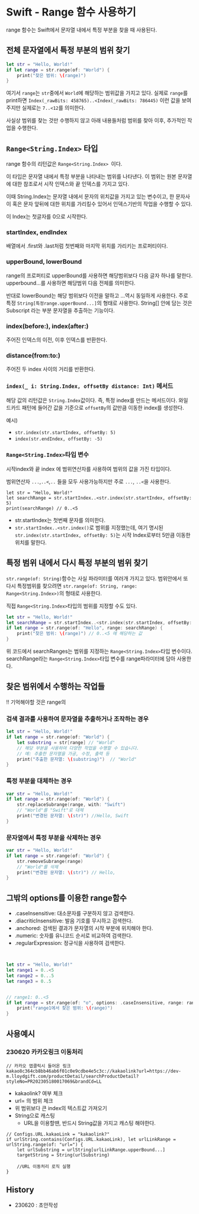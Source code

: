 # Swift - Range 함수 사용하기


range 함수는 Swift에서 문자열 내에서 특정 부분을 찾을 때 사용된다.

## 전체 문자열에서 특정 부분의 범위 찾기
```swift
let str = "Hello, World!"
if let range = str.range(of: "World") {
    print("찾은 범위: \(range)")
}
```
여기서 `range`는 `str`중에서 `World`에 해당하는 범위값을 가지고 있다.
실제로 `range`를 print하면 `Index(_rawBits: 458765)..<Index(_rawBits: 786445)` 이런 값을 보여주지만 실제로는 `7..<12`를 의미한다. 

사실상 범위를 찾는 것만 수행하지 않고 아래 내용들처럼 범위를 찾아 이후, 추가적인 작업을 수행한다.


## `Range<String.Index>` 타입
range 함수의 리턴값은 `Range<String.Index> `이다. 

이 타입은 문자열 내에서 특정 부분을 나타내는 범위를 나타낸다. 
이 범위는 원본 문자열에 대한 참조로서 시작 인덱스와 끝 인덱스를 가지고 있다.

이때 String.Index는 문자열 내에서 문자의 위치값을 가지고 있는 변수이고, 한 문자사이 혹은 문자 앞뒤에 대한 위치를 가리킬수 있어서 인덱스기반의 작업을 수행할 수 있다. 

이 Index는 첫글자를 0으로 시작한다. 

### startIndex, endIndex
배열에서 .first와 .last처럼 첫번째와 마지막 위치를 가리키는 프로퍼티이다. 

### upperBound, lowerBound
range의 프로퍼티로 upperBound를 사용하면 해당범위보다 다음 글자 하나를 말한다.
upperbound...를 사용하면 해당범위 다음 전체를 의미한다. 

반대로 lowerBound는 해당 범위보다 이전을 말하고 ...역시 동일하게 사용한다. 
주로 특정 `String[특정range.upperBound...]`의 형태로 사용한다. 
String[] 안에 담는 것은 Subscript 라는 부분 문자열을 추출하는 기능이다.
### index(before:), index(after:)
주어진 인덱스의 이전, 이후 인덱스를 반환한다.


### distance(from:to:)
주어진 두 index 사이의 거리를 반환한다. 


### `index(_ i: String.Index, offsetBy distance: Int)` 메서드
해당 값의 리턴값은 `String.Index`값이다. 즉, 특정 index를 만드는 메서드이다. 
와일드카드 패턴에 들어간 값을 기준으로 `offsetBy`의 값만큼 이동한 index를 생성한다. 
  
예시)
- `str.index(str.startIndex, offsetBy: 5)`
- `index(str.endIndex, offsetBy: -5)`


### `Range<String.Index>`타입 변수
시작index와 끝 index 에 범위연산자를 사용하여 범위의 값을 가진 타입이다.

범위연산자 `...`,`..<`,`..` 들을 모두 사용가능하지만 주로 `...`, `..<`을 사용한다. 


```
let str = "Hello, World!"
let searchRange = str.startIndex..<str.index(str.startIndex, offsetBy: 5)
print(searchRange) // 0..<5
```
- str.startIndex는 첫번째 문자를 의미한다. 
- `str.startIndex..<str.index()`로 범위를 지정했는데, 여기 명시된 `str.index(str.startIndex, offsetBy: 5)`는 시작 Index로부터 5만큼 이동한 위치를 말한다. 


## 특정 범위 내에서 다시 특정 부분의 범위 찾기
`str.range(of: String)`함수는 사실 파라미터를 여러개 가지고 있다. 범위안에서 또 다시 특정범위를 찾으려면 
`str.range(of: String, range: Range<String.Index>)`의 형태로 사용한다. 


직접 `Range<String.Index>`타입의 범위를 지정할 수도 있다.
```swift
let str = "Hello, World!"
let searchRange = str.startIndex..<str.index(str.startIndex, offsetBy: 5)
if let range = str.range(of: "Hello", range: searchRange) {
    print("찾은 범위: \(range)") // 0..<5 에 해당하는 값
}
```
위 코드에서 searchRanges는 범위를 지정하는 `Range<String.Index>`타입 변수이다. 
searchRange라는 `Range<String.Index>`타입 변수를 range파라미터에 담아 사용한다. 


## 찾은 범위에서 수행하는 작업들

!! 기억해야할 것은 range의 

### 검색 결과를 사용하여 문자열을 추출하거나 조작하는 경우
```swift
let str = "Hello, World!"
if let range = str.range(of: "World") {
    let substring = str[range] // "World"
    // 해당 부분을 사용하여 다양한 작업을 수행할 수 있습니다.
    // 예: 추출한 문자열을 가공, 수정, 출력 등
    print("추출한 문자열: \(substring)")  // "World"
}

```


### 특정 부분을 대체하는 경우

```swift
var str = "Hello, World!"
if let range = str.range(of: "World") {
    str.replaceSubrange(range, with: "Swift")
    // "World"를 "Swift"로 대체
    print("변경된 문자열: \(str)") //Hello, Swift
}

```
### 문자열에서 특정 부분을 삭제하는 경우

```swift
var str = "Hello, World!"
if let range = str.range(of: "World") {
    str.removeSubrange(range)
    // "World"를 삭제
    print("변경된 문자열: \(str)") // Hello, 
}

```


## 그밖의 options를 이용한 range함수

- .caseInsensitive: 대소문자를 구분하지 않고 검색한다.
- .diacriticInsensitive: 발음 기호를 무시하고 검색한다.
- .anchored: 검색된 결과가 문자열의 시작 부분에 위치해야 한다.
- .numeric: 숫자를 유니코드 순서로 비교하여 검색한다.
- .regularExpression: 정규식을 사용하여 검색한다.

```swift


let str = "Hello, World!"
let range1 = 0..<5
let range2 = 0...5
let range3 = 0..5


// range1: 0..<5
if let range = str.range(of: "o", options: .caseInsensitive, range: range1) {
    print("range1에서 찾은 범위: \(range)")
}

```


## 사용예시
### 230620 카카오링크 이동처리

```
// 카카오 앱클릭시 들어온 링크
kakao8c364cb8bb46ab6f01c0e9cdbe4e5c3c://kakaolink?url=https://dev-m.lloydgift.com/productDetail/searchProductDetail?styleNo=PR202305180017069&brandCd=LL
```
- kakaolink? 여부 체크
- url= 의 범위 체크
- 위 범위보다 큰 index의 텍스트값 가져오기
- String으로 캐스팅
    - URL을 이용할땐, 반드시  String값을 가지고 캐스팅 해야한다. 
```
// Configs.URL.kakaoLink = "kakaolink?"
if urlString.contains(Configs.URL.kakaoLink), let urlLinkRange = urlString.range(of: "url=") {
    let urlSubstring = urlString[urlLinkRange.upperBound...]
    targetString = String(urlSubstring)
    
    //URL 이동처리 로직 실행
}
```



## History
- 230620 : 초안작성
